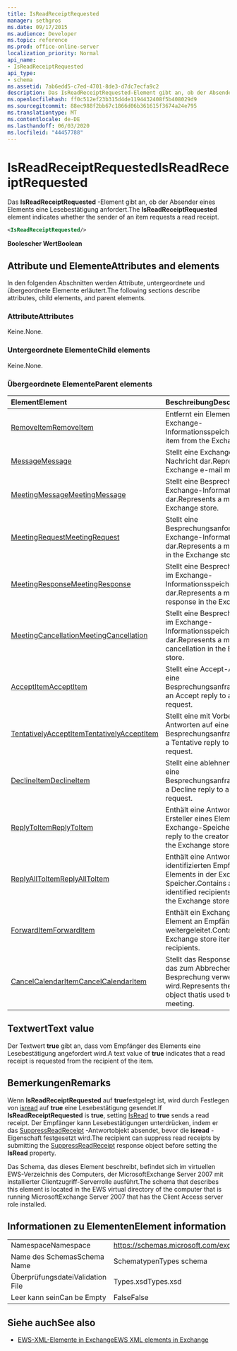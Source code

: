```yaml
---
title: IsReadReceiptRequested
manager: sethgros
ms.date: 09/17/2015
ms.audience: Developer
ms.topic: reference
ms.prod: office-online-server
localization_priority: Normal
api_name:
- IsReadReceiptRequested
api_type:
- schema
ms.assetid: 7ab6edd5-c7ed-4701-8de3-d7dc7ecfa9c2
description: Das IsReadReceiptRequested-Element gibt an, ob der Absender eines Elements eine Lesebestätigung anfordert.
ms.openlocfilehash: ff0c512ef23b315d4de1194432408f5b408029d9
ms.sourcegitcommit: 88ec988f2bb67c1866d06b361615f3674a24e795
ms.translationtype: MT
ms.contentlocale: de-DE
ms.lasthandoff: 06/03/2020
ms.locfileid: "44457788"
---
```

# <a name="isreadreceiptrequested"></a><span data-ttu-id="bb511-103">IsReadReceiptRequested</span><span class="sxs-lookup"><span data-stu-id="bb511-103">IsReadReceiptRequested</span></span>

<span data-ttu-id="bb511-104">Das **IsReadReceiptRequested** -Element gibt an, ob der Absender eines Elements eine Lesebestätigung anfordert.</span><span class="sxs-lookup"><span data-stu-id="bb511-104">The **IsReadReceiptRequested** element indicates whether the sender of an item requests a read receipt.</span></span> 
  
```xml
<IsReadReceiptRequested/>
```

 <span data-ttu-id="bb511-105">**Boolescher Wert**</span><span class="sxs-lookup"><span data-stu-id="bb511-105">**Boolean**</span></span>
## <a name="attributes-and-elements"></a><span data-ttu-id="bb511-106">Attribute und Elemente</span><span class="sxs-lookup"><span data-stu-id="bb511-106">Attributes and elements</span></span>

<span data-ttu-id="bb511-107">In den folgenden Abschnitten werden Attribute, untergeordnete und übergeordnete Elemente erläutert.</span><span class="sxs-lookup"><span data-stu-id="bb511-107">The following sections describe attributes, child elements, and parent elements.</span></span>
  
### <a name="attributes"></a><span data-ttu-id="bb511-108">Attribute</span><span class="sxs-lookup"><span data-stu-id="bb511-108">Attributes</span></span>

<span data-ttu-id="bb511-109">Keine.</span><span class="sxs-lookup"><span data-stu-id="bb511-109">None.</span></span>
  
### <a name="child-elements"></a><span data-ttu-id="bb511-110">Untergeordnete Elemente</span><span class="sxs-lookup"><span data-stu-id="bb511-110">Child elements</span></span>

<span data-ttu-id="bb511-111">Keine.</span><span class="sxs-lookup"><span data-stu-id="bb511-111">None.</span></span>
  
### <a name="parent-elements"></a><span data-ttu-id="bb511-112">Übergeordnete Elemente</span><span class="sxs-lookup"><span data-stu-id="bb511-112">Parent elements</span></span>

|<span data-ttu-id="bb511-113">**Element**</span><span class="sxs-lookup"><span data-stu-id="bb511-113">**Element**</span></span>|<span data-ttu-id="bb511-114">**Beschreibung**</span><span class="sxs-lookup"><span data-stu-id="bb511-114">**Description**</span></span>|
|:-----|:-----|
|[<span data-ttu-id="bb511-115">RemoveItem</span><span class="sxs-lookup"><span data-stu-id="bb511-115">RemoveItem</span></span>](removeitem.md) <br/> |<span data-ttu-id="bb511-116">Entfernt ein Element aus dem Exchange-Informationsspeicher.</span><span class="sxs-lookup"><span data-stu-id="bb511-116">Removes an item from the Exchange store.</span></span>  <br/> |
|[<span data-ttu-id="bb511-117">Message</span><span class="sxs-lookup"><span data-stu-id="bb511-117">Message</span></span>](message-ex15websvcsotherref.md) <br/> |<span data-ttu-id="bb511-118">Stellt eine Exchange-E-Mail-Nachricht dar.</span><span class="sxs-lookup"><span data-stu-id="bb511-118">Represents an Exchange e-mail message.</span></span>  <br/> |
|[<span data-ttu-id="bb511-119">MeetingMessage</span><span class="sxs-lookup"><span data-stu-id="bb511-119">MeetingMessage</span></span>](meetingmessage.md) <br/> |<span data-ttu-id="bb511-120">Stellt eine Besprechung im Exchange-Informationsspeicher dar.</span><span class="sxs-lookup"><span data-stu-id="bb511-120">Represents a meeting in the Exchange store.</span></span>  <br/> |
|[<span data-ttu-id="bb511-121">MeetingRequest</span><span class="sxs-lookup"><span data-stu-id="bb511-121">MeetingRequest</span></span>](meetingrequest.md) <br/> |<span data-ttu-id="bb511-122">Stellt eine Besprechungsanforderung im Exchange-Informationsspeicher dar.</span><span class="sxs-lookup"><span data-stu-id="bb511-122">Represents a meeting request in the Exchange store.</span></span>  <br/> |
|[<span data-ttu-id="bb511-123">MeetingResponse</span><span class="sxs-lookup"><span data-stu-id="bb511-123">MeetingResponse</span></span>](meetingresponse.md) <br/> |<span data-ttu-id="bb511-124">Stellt eine Besprechungsantwort im Exchange-Informationsspeicher dar.</span><span class="sxs-lookup"><span data-stu-id="bb511-124">Represents a meeting response in the Exchange store.</span></span>  <br/> |
|[<span data-ttu-id="bb511-125">MeetingCancellation</span><span class="sxs-lookup"><span data-stu-id="bb511-125">MeetingCancellation</span></span>](meetingcancellation.md) <br/> |<span data-ttu-id="bb511-126">Stellt eine Besprechungsabsage im Exchange-Informationsspeicher dar.</span><span class="sxs-lookup"><span data-stu-id="bb511-126">Represents a meeting cancellation in the Exchange store.</span></span>  <br/> |
|[<span data-ttu-id="bb511-127">AcceptItem</span><span class="sxs-lookup"><span data-stu-id="bb511-127">AcceptItem</span></span>](acceptitem.md) <br/> |<span data-ttu-id="bb511-128">Stellt eine Accept-Antwort auf eine Besprechungsanfrage.</span><span class="sxs-lookup"><span data-stu-id="bb511-128">Represents an Accept reply to a meeting request.</span></span>  <br/> |
|[<span data-ttu-id="bb511-129">TentativelyAcceptItem</span><span class="sxs-lookup"><span data-stu-id="bb511-129">TentativelyAcceptItem</span></span>](tentativelyacceptitem.md) <br/> |<span data-ttu-id="bb511-130">Stellt eine mit Vorbehalt Antworten auf eine Besprechungsanfrage.</span><span class="sxs-lookup"><span data-stu-id="bb511-130">Represents a Tentative reply to a meeting request.</span></span>  <br/> |
|[<span data-ttu-id="bb511-131">DeclineItem</span><span class="sxs-lookup"><span data-stu-id="bb511-131">DeclineItem</span></span>](declineitem.md) <br/> |<span data-ttu-id="bb511-132">Stellt eine ablehnen Antwort auf eine Besprechungsanfrage.</span><span class="sxs-lookup"><span data-stu-id="bb511-132">Represents a Decline reply to a meeting request.</span></span>  <br/> |
|[<span data-ttu-id="bb511-133">ReplyToItem</span><span class="sxs-lookup"><span data-stu-id="bb511-133">ReplyToItem</span></span>](replytoitem.md) <br/> |<span data-ttu-id="bb511-134">Enthält eine Antwort an den Ersteller eines Elements in der Exchange-Speicher.</span><span class="sxs-lookup"><span data-stu-id="bb511-134">Contains a reply to the creator of an item in the Exchange store.</span></span>  <br/> |
|[<span data-ttu-id="bb511-135">ReplyAllToItem</span><span class="sxs-lookup"><span data-stu-id="bb511-135">ReplyAllToItem</span></span>](replyalltoitem.md) <br/> |<span data-ttu-id="bb511-136">Enthält eine Antwort an alle identifizierten Empfänger eines Elements in der Exchange-Speicher.</span><span class="sxs-lookup"><span data-stu-id="bb511-136">Contains a reply to all identified recipients of an item in the Exchange store.</span></span>  <br/> |
|[<span data-ttu-id="bb511-137">ForwardItem</span><span class="sxs-lookup"><span data-stu-id="bb511-137">ForwardItem</span></span>](forwarditem.md) <br/> |<span data-ttu-id="bb511-138">Enthält ein Exchange-Speicher-Element an Empfänger weitergeleitet.</span><span class="sxs-lookup"><span data-stu-id="bb511-138">Contains an Exchange store item to forward to recipients.</span></span>  <br/> |
|[<span data-ttu-id="bb511-139">CancelCalendarItem</span><span class="sxs-lookup"><span data-stu-id="bb511-139">CancelCalendarItem</span></span>](cancelcalendaritem.md) <br/> |<span data-ttu-id="bb511-140">Stellt das Response-Objekt dar, das zum Abbrechen einer Besprechung verwendet wird.</span><span class="sxs-lookup"><span data-stu-id="bb511-140">Represents the response object thatis used to cancel a meeting.</span></span>  <br/> |
   
## <a name="text-value"></a><span data-ttu-id="bb511-141">Textwert</span><span class="sxs-lookup"><span data-stu-id="bb511-141">Text value</span></span>

<span data-ttu-id="bb511-142">Der Textwert **true** gibt an, dass vom Empfänger des Elements eine Lesebestätigung angefordert wird.</span><span class="sxs-lookup"><span data-stu-id="bb511-142">A text value of **true** indicates that a read receipt is requested from the recipient of the item.</span></span> 
  
## <a name="remarks"></a><span data-ttu-id="bb511-143">Bemerkungen</span><span class="sxs-lookup"><span data-stu-id="bb511-143">Remarks</span></span>

<span data-ttu-id="bb511-144">Wenn **IsReadReceiptRequested** auf **true**festgelegt ist, wird durch Festlegen von [isread](isread.md) auf **true** eine Lesebestätigung gesendet.</span><span class="sxs-lookup"><span data-stu-id="bb511-144">If **IsReadReceiptRequested** is **true**, setting [IsRead](isread.md) to **true** sends a read receipt.</span></span> <span data-ttu-id="bb511-145">Der Empfänger kann Lesebestätigungen unterdrücken, indem er das [SuppressReadReceipt](suppressreadreceipt.md) -Antwortobjekt absendet, bevor die **isread** -Eigenschaft festgesetzt wird.</span><span class="sxs-lookup"><span data-stu-id="bb511-145">The recipient can suppress read receipts by submitting the [SuppressReadReceipt](suppressreadreceipt.md) response object before setting the **IsRead** property.</span></span> 
  
<span data-ttu-id="bb511-146">Das Schema, das dieses Element beschreibt, befindet sich im virtuellen EWS-Verzeichnis des Computers, der MicrosoftExchange Server 2007 mit installierter Clientzugriff-Serverrolle ausführt.</span><span class="sxs-lookup"><span data-stu-id="bb511-146">The schema that describes this element is located in the EWS virtual directory of the computer that is running MicrosoftExchange Server 2007 that has the Client Access server role installed.</span></span>
  
## <a name="element-information"></a><span data-ttu-id="bb511-147">Informationen zu Elementen</span><span class="sxs-lookup"><span data-stu-id="bb511-147">Element information</span></span>

|||
|:-----|:-----|
|<span data-ttu-id="bb511-148">Namespace</span><span class="sxs-lookup"><span data-stu-id="bb511-148">Namespace</span></span>  <br/> |https://schemas.microsoft.com/exchange/services/2006/types  <br/> |
|<span data-ttu-id="bb511-149">Name des Schemas</span><span class="sxs-lookup"><span data-stu-id="bb511-149">Schema Name</span></span>  <br/> |<span data-ttu-id="bb511-150">Schematypen</span><span class="sxs-lookup"><span data-stu-id="bb511-150">Types schema</span></span>  <br/> |
|<span data-ttu-id="bb511-151">Überprüfungsdatei</span><span class="sxs-lookup"><span data-stu-id="bb511-151">Validation File</span></span>  <br/> |<span data-ttu-id="bb511-152">Types.xsd</span><span class="sxs-lookup"><span data-stu-id="bb511-152">Types.xsd</span></span>  <br/> |
|<span data-ttu-id="bb511-153">Leer kann sein</span><span class="sxs-lookup"><span data-stu-id="bb511-153">Can be Empty</span></span>  <br/> |<span data-ttu-id="bb511-154">False</span><span class="sxs-lookup"><span data-stu-id="bb511-154">False</span></span>  <br/> |
   
## <a name="see-also"></a><span data-ttu-id="bb511-155">Siehe auch</span><span class="sxs-lookup"><span data-stu-id="bb511-155">See also</span></span>



- [<span data-ttu-id="bb511-156">EWS-XML-Elemente in Exchange</span><span class="sxs-lookup"><span data-stu-id="bb511-156">EWS XML elements in Exchange</span></span>](ews-xml-elements-in-exchange.md)

